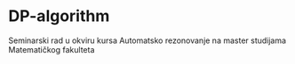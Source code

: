 # DP-algorithm
Seminarski rad u okviru kursa Automatsko rezonovanje na master studijama Matematičkog fakulteta
